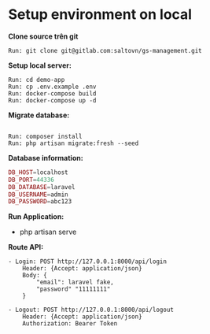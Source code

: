 # **Setup environment on local**

**Clone source trên git**

```JS
Run: git clone git@gitlab.com:saltovn/gs-management.git
```

**Setup local server:**

```JS
Run: cd demo-app
Run: cp .env.example .env
Run: docker-compose build
Run: docker-compose up -d

```
**Migrate database:**
```JS

Run: composer install
Run: php artisan migrate:fresh --seed

```
**Database information:**
```PHP
DB_HOST=localhost
DB_PORT=44336
DB_DATABASE=laravel
DB_USERNAME=admin
DB_PASSWORD=abc123
```

**Run Application:**
- php artisan serve

**Route API:**
```JS
- Login: POST http://127.0.0.1:8000/api/login
    Header: {Accept: application/json}
    Body: {
        "email": laravel fake,
        "password" "11111111"
    }

- Logout: POST http://127.0.0.1:8000/api/logout
    Header: {Accept: application/json}
    Authorization: Bearer Token
```